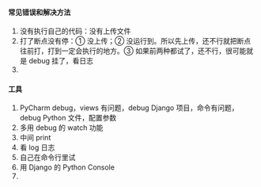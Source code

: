 
#### 常见错误和解决方法  

1. 没有执行自己的代码：没有上传文件  
2. 打了断点没有停：① 没上传；② 没运行到。所以先上传，还不行就把断点往前打，打到一定会执行的地方。③ 如果前两种都试了，还不行，很可能就是 debug 挂了，看日志  
3.   


#### 工具  

1. PyCharm debug，views 有问题，debug Django 项目，命令有问题，debug Python 文件，配置参数  
2. 多用 debug 的 watch 功能
3. 中间 print  
4. 看 log 日志  
5. 自己在命令行里试  
6. 用 Django 的 Python Console  
7. 
